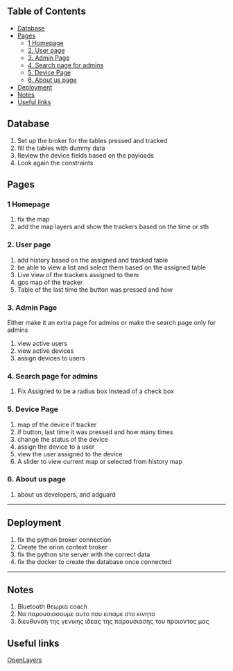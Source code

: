 ## Table of Contents

- [Database](#database)
- [Pages](#pages)
  - [1 Homepage](#1-homepage)
  - [2. User page](#2-user-page)
  - [3. Admin Page](#3-admin-page)
  - [4. Search page for admins](#4-search-page-for-admins)
  - [5. Device Page](#5-device-page)
  - [6. About us page](#6-about-us-page)
- [Deployment](#deployment)
- [Notes](#notes)
- [Useful links](#useful-links)

## Database

1. Set up the broker for the tables pressed and tracked
2. fill the tables with dummy data
3. Review the device fields based on the payloads
4. Look again the constraints

## Pages

### 1 Homepage

1. fix the map
2. add the map layers and show the trackers based on the time or sth

### 2. User page

1. add history based on the assigned and tracked table
2. be able to view a list and select them based on the assigned table
3. Live view of the trackers assigned to them
4. gps map of the tracker
5. Table of the last time the button was pressed and how

### 3. Admin Page

Either make it an extra page for admins or make the search page only for admins

1. view active users
2. view active devices
3. assign devices to users

### 4. Search page for admins

1. Fix Assigned to be a radius box instead of a check box

### 5. Device Page

1. map of the device if tracker
2. if button, last time it was pressed and how many times
3. change the status of the device
4. assign the device to a user
5. view the user assigned to the device
6. A slider to view current map or selected from history map

### 6. About us page

1. about us developers, and adguard

---

## Deployment

1. fix the python broker connection
2. Create the orion context broker
3. fix the python site server with the correct data
4. fix the docker to create the database once connected

---

## Notes

1. Bluetooth θεωρια coach
2. Να παρουσιασουμε αυτο που ειπαμε στο κινητο
3. διευθυνση της γενικης ιδεας της παρουσιασης του προιοντος μας

## Useful links

[OpenLayers](https://openlayers.org/en/latest/apidoc/)
